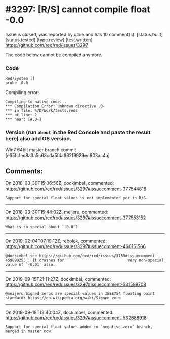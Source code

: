 
#3297: [R/S] cannot compile float -0.0
================================================================================
Issue is closed, was reported by qtxie and has 10 comment(s).
[status.built] [status.tested] [type.review] [test.written]
<https://github.com/red/red/issues/3297>

The code below cannot be compiled anymore.
### Code
```
Red/System []
probe -0.0
```
Compiling error:
```
Compiling to native code...
*** Compilation Error: unknown directive .0- 
*** in file: %/D/Work/tests.reds 
*** at line: 2 
*** near: [#.0-]
```
### Version (run `about` in the Red Console and paste the result here) also add OS version.
Win7 64bit
master branch commit [e65fcfec8a3a5c63cda5f4a862f9929ec803ac4a]


Comments:
--------------------------------------------------------------------------------

On 2018-03-30T15:06:56Z, dockimbel, commented:
<https://github.com/red/red/issues/3297#issuecomment-377544818>

    Support for special float values is not implemented yet in R/S.

--------------------------------------------------------------------------------

On 2018-03-30T15:44:02Z, meijeru, commented:
<https://github.com/red/red/issues/3297#issuecomment-377553152>

    What is so special about `-0.0`?

--------------------------------------------------------------------------------

On 2019-02-04T07:19:12Z, rebolek, commented:
<https://github.com/red/red/issues/3297#issuecomment-460151566>

    @dockimbel see https://github.com/red/red/issues/3763#issuecomment-459890255 , it crashes for                            very non-special value of `-0.01` also.

--------------------------------------------------------------------------------

On 2019-09-15T21:11:27Z, dockimbel, commented:
<https://github.com/red/red/issues/3297#issuecomment-531599708>

    @meijeru Signed zeros are special values in IEEE754 floating point standard: https://en.wikipedia.org/wiki/Signed_zero

--------------------------------------------------------------------------------

On 2019-09-18T13:40:04Z, dockimbel, commented:
<https://github.com/red/red/issues/3297#issuecomment-532688918>

    Support for special float values added in `negative-zero` branch, merged in master now.

